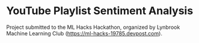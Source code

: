 # YouTube Playlist Sentiment Analysis

Project submitted to the ML Hacks Hackathon, organized by Lynbrook Machine Learning Club (https://ml-hacks-19785.devpost.com).
